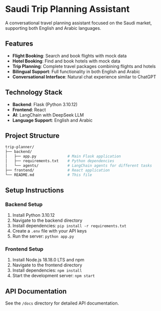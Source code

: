 # Saudi Trip Planning Assistant

A conversational travel planning assistant focused on the Saudi market, supporting both English and Arabic languages.

## Features

- **Flight Booking**: Search and book flights with mock data
- **Hotel Booking**: Find and book hotels with mock data
- **Trip Planning**: Complete travel packages combining flights and hotels
- **Bilingual Support**: Full functionality in both English and Arabic
- **Conversational Interface**: Natural chat experience similar to ChatGPT

## Technology Stack

- **Backend**: Flask (Python 3.10.12)
- **Frontend**: React
- **AI**: LangChain with DeepSeek LLM
- **Language Support**: English and Arabic

## Project Structure

```bash
trip-planner/
├── backend/
│   ├── app.py              # Main Flask application
│   ├── requirements.txt    # Python dependencies
│   └── agents/             # LangChain agents for different tasks
├── frontend/               # React application
└── README.md               # This file
```

## Setup Instructions

### Backend Setup

1. Install Python 3.10.12
2. Navigate to the backend directory
3. Install dependencies: `pip install -r requirements.txt`
4. Create a `.env` file with your API keys
5. Run the server: `python app.py`

### Frontend Setup

1. Install Node.js 18.18.0 LTS and npm
2. Navigate to the frontend directory
3. Install dependencies: `npm install`
4. Start the development server: `npm start`

## API Documentation

See the `/docs` directory for detailed API documentation.
